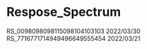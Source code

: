 # Respose_Spectrum
RS_0098098098115098104103103  2022/03/30
RS_7716771714949496649555454  2022/03/21
